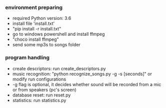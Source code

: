 ### environment preparing<br>
* required Python version: 3.6<br>
* install file 'install.txt'<br>
* "pip install -r install.txt"<br>
* go to windows powershell and install ffmpeg<br>
* "choco install ffmpeg"<br>
* send some mp3s to songs folder<br>

### program handling<br>
* create descriptors: run create_descriptors.py <br>
* music recognition: "python recognize_songs.py -g -s [seconds]" or modify run configurations<br>
* -g flag is optional, it decides whether sound will be recorded from a mic or from speakers (pc's screen)<br>
* database reset: run reset.py<br>
* statistics: run statistics.py<br>

